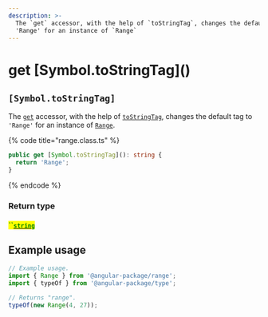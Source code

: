 ```yaml
---
description: >-
  The `get` accessor, with the help of `toStringTag`, changes the default tag to
  'Range' for an instance of `Range`
---
```


# get \[Symbol.toStringTag]\()

## `[Symbol.toStringTag]`

The [`get`](https://developer.mozilla.org/en-US/docs/Web/JavaScript/Reference/Functions/get) accessor, with the help of [`toStringTag`](https://developer.mozilla.org/en-US/docs/Web/JavaScript/Reference/Global\_Objects/Symbol/toStringTag), changes the default tag to `'Range'` for an instance of [`Range`](broken-reference).

{% code title="range.class.ts" %}
```typescript
public get [Symbol.toStringTag](): string {
  return 'Range';
}
```
{% endcode %}

### Return type

#### <mark style="color:green;">``</mark>[<mark style="color:green;">`string`</mark>](https://www.typescriptlang.org/docs/handbook/basic-types.html#string)

## Example usage

```typescript
// Example usage.
import { Range } from '@angular-package/range';
import { typeOf } from '@angular-package/type';

// Returns "range".
typeOf(new Range(4, 27));
```
